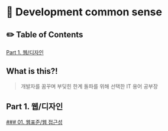 # 📝 Development common sense

## ✏️ Table of Contents

[Part 1. 웹/디자인](#Part-1.-웹/디자인)

## What is this?!

> 개발자를 꿈꾸며 부딪힌 한계 돌파를 위해 선택한
> IT 용어 공부장

## Part 1. 웹/디자인

[### 01. 웹표준/웹 접근성]()

